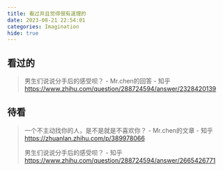 ```yaml
---
title: 看过并且觉得很有道理的
date: 2023-08-21 22:54:01
categories: Imagination
hide: true
---
```




## 看过的

> 男生们说说分手后的感受呗？ - Mr.chen的回答 - 知乎 https://www.zhihu.com/question/288724594/answer/2328420139
>
> 



## 待看

> 一个不主动找你的人，是不是就是不喜欢你？ - Mr.chen的文章 - 知乎 https://zhuanlan.zhihu.com/p/389978066
>
> 男生们说说分手后的感受呗？ - 知乎 https://www.zhihu.com/question/288724594/answer/2665426771